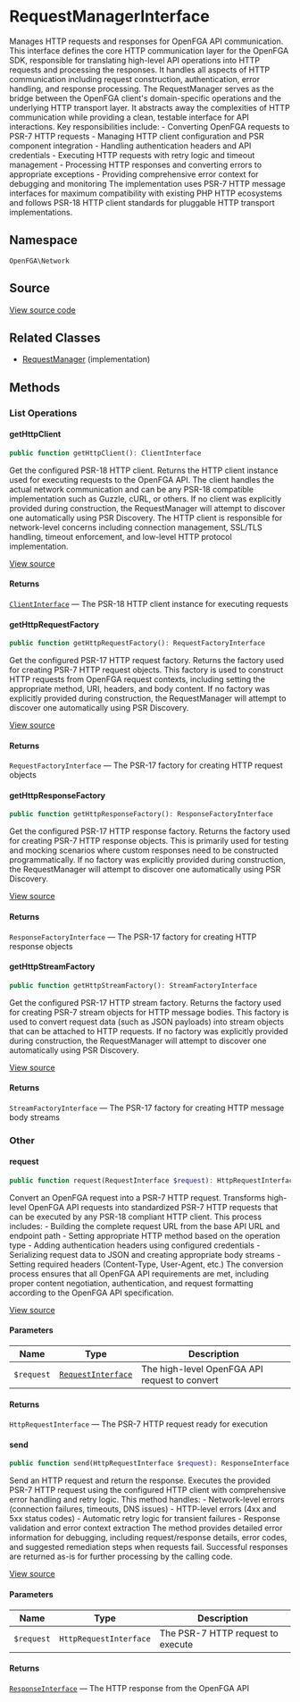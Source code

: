 # RequestManagerInterface

Manages HTTP requests and responses for OpenFGA API communication. This interface defines the core HTTP communication layer for the OpenFGA SDK, responsible for translating high-level API operations into HTTP requests and processing the responses. It handles all aspects of HTTP communication including request construction, authentication, error handling, and response processing. The RequestManager serves as the bridge between the OpenFGA client&#039;s domain-specific operations and the underlying HTTP transport layer. It abstracts away the complexities of HTTP communication while providing a clean, testable interface for API interactions. Key responsibilities include: - Converting OpenFGA requests to PSR-7 HTTP requests - Managing HTTP client configuration and PSR component integration - Handling authentication headers and API credentials - Executing HTTP requests with retry logic and timeout management - Processing HTTP responses and converting errors to appropriate exceptions - Providing comprehensive error context for debugging and monitoring The implementation uses PSR-7 HTTP message interfaces for maximum compatibility with existing PHP HTTP ecosystems and follows PSR-18 HTTP client standards for pluggable HTTP transport implementations.

## Namespace
`OpenFGA\Network`

## Source
[View source code](https://github.com/evansims/openfga-php/blob/main/src/Network/RequestManagerInterface.php)

## Related Classes
* [RequestManager](Network/RequestManager.md) (implementation)

## Methods

### List Operations
#### getHttpClient

```php
public function getHttpClient(): ClientInterface
```

Get the configured PSR-18 HTTP client. Returns the HTTP client instance used for executing requests to the OpenFGA API. The client handles the actual network communication and can be any PSR-18 compatible implementation such as Guzzle, cURL, or others. If no client was explicitly provided during construction, the RequestManager will attempt to discover one automatically using PSR Discovery. The HTTP client is responsible for network-level concerns including connection management, SSL/TLS handling, timeout enforcement, and low-level HTTP protocol implementation.

[View source](https://github.com/evansims/openfga-php/blob/main/src/Network/RequestManagerInterface.php#L96)

#### Returns
[`ClientInterface`](ClientInterface.md) — The PSR-18 HTTP client instance for executing requests
#### getHttpRequestFactory

```php
public function getHttpRequestFactory(): RequestFactoryInterface
```

Get the configured PSR-17 HTTP request factory. Returns the factory used for creating PSR-7 HTTP request objects. This factory is used to construct HTTP requests from OpenFGA request contexts, including setting the appropriate method, URI, headers, and body content. If no factory was explicitly provided during construction, the RequestManager will attempt to discover one automatically using PSR Discovery.

[View source](https://github.com/evansims/openfga-php/blob/main/src/Network/RequestManagerInterface.php#L112)

#### Returns
`RequestFactoryInterface` — The PSR-17 factory for creating HTTP request objects
#### getHttpResponseFactory

```php
public function getHttpResponseFactory(): ResponseFactoryInterface
```

Get the configured PSR-17 HTTP response factory. Returns the factory used for creating PSR-7 HTTP response objects. This is primarily used for testing and mocking scenarios where custom responses need to be constructed programmatically. If no factory was explicitly provided during construction, the RequestManager will attempt to discover one automatically using PSR Discovery.

[View source](https://github.com/evansims/openfga-php/blob/main/src/Network/RequestManagerInterface.php#L128)

#### Returns
`ResponseFactoryInterface` — The PSR-17 factory for creating HTTP response objects
#### getHttpStreamFactory

```php
public function getHttpStreamFactory(): StreamFactoryInterface
```

Get the configured PSR-17 HTTP stream factory. Returns the factory used for creating PSR-7 stream objects for HTTP message bodies. This factory is used to convert request data (such as JSON payloads) into stream objects that can be attached to HTTP requests. If no factory was explicitly provided during construction, the RequestManager will attempt to discover one automatically using PSR Discovery.

[View source](https://github.com/evansims/openfga-php/blob/main/src/Network/RequestManagerInterface.php#L144)

#### Returns
`StreamFactoryInterface` — The PSR-17 factory for creating HTTP message body streams
### Other
#### request

```php
public function request(RequestInterface $request): HttpRequestInterface
```

Convert an OpenFGA request into a PSR-7 HTTP request. Transforms high-level OpenFGA API requests into standardized PSR-7 HTTP requests that can be executed by any PSR-18 compliant HTTP client. This process includes: - Building the complete request URL from the base API URL and endpoint path - Setting appropriate HTTP method based on the operation type - Adding authentication headers using configured credentials - Serializing request data to JSON and creating appropriate body streams - Setting required headers (Content-Type, User-Agent, etc.) The conversion process ensures that all OpenFGA API requirements are met, including proper content negotiation, authentication, and request formatting according to the OpenFGA API specification.

[View source](https://github.com/evansims/openfga-php/blob/main/src/Network/RequestManagerInterface.php#L169)

#### Parameters
| Name       | Type                                               | Description                                   |
| ---------- | -------------------------------------------------- | --------------------------------------------- |
| `$request` | [`RequestInterface`](Requests/RequestInterface.md) | The high-level OpenFGA API request to convert |

#### Returns
`HttpRequestInterface` — The PSR-7 HTTP request ready for execution
#### send

```php
public function send(HttpRequestInterface $request): ResponseInterface
```

Send an HTTP request and return the response. Executes the provided PSR-7 HTTP request using the configured HTTP client with comprehensive error handling and retry logic. This method handles: - Network-level errors (connection failures, timeouts, DNS issues) - HTTP-level errors (4xx and 5xx status codes) - Automatic retry logic for transient failures - Response validation and error context extraction The method provides detailed error information for debugging, including request/response details, error codes, and suggested remediation steps when requests fail. Successful responses are returned as-is for further processing by the calling code.

[View source](https://github.com/evansims/openfga-php/blob/main/src/Network/RequestManagerInterface.php#L192)

#### Parameters
| Name       | Type                   | Description                       |
| ---------- | ---------------------- | --------------------------------- |
| `$request` | `HttpRequestInterface` | The PSR-7 HTTP request to execute |

#### Returns
[`ResponseInterface`](Responses/ResponseInterface.md) — The HTTP response from the OpenFGA API
